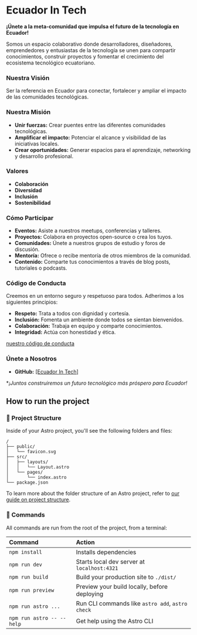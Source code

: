 # **Ecuador In Tech**

**¡Únete a la meta-comunidad que impulsa el futuro de la tecnología en Ecuador!**

Somos un espacio colaborativo donde desarrolladores, diseñadores, emprendedores y entusiastas de la tecnología se unen para compartir conocimientos, construir proyectos y fomentar el crecimiento del ecosistema tecnológico ecuatoriano.

### **Nuestra Visión**

Ser la referencia en Ecuador para conectar, fortalecer y ampliar el impacto de las comunidades tecnológicas.

### **Nuestra Misión**

* **Unir fuerzas:** Crear puentes entre las diferentes comunidades tecnológicas.
* **Amplificar el impacto:** Potenciar el alcance y visibilidad de las iniciativas locales.
* **Crear oportunidades:** Generar espacios para el aprendizaje, networking y desarrollo profesional.

### **Valores**

* **Colaboración**
* **Diversidad**
* **Inclusión**
* **Sostenibilidad**

### **Cómo Participar**

* **Eventos:** Asiste a nuestros meetups, conferencias y talleres.
* **Proyectos:** Colabora en proyectos open-source o crea los tuyos.
* **Comunidades:** Únete a nuestros grupos de estudio y foros de discusión.
* **Mentoría:** Ofrece o recibe mentoría de otros miembros de la comunidad.
* **Contenido:** Comparte tus conocimientos a través de blog posts, tutoriales o podcasts.

### **Código de Conducta**

Creemos en un entorno seguro y respetuoso para todos. Adherimos a los siguientes principios:

* **Respeto:** Trata a todos con dignidad y cortesía.
* **Inclusión:** Fomenta un ambiente donde todos se sientan bienvenidos.
* **Colaboración:** Trabaja en equipo y comparte conocimientos.
* **Integridad:** Actúa con honestidad y ética.

[nuestro código de conducta](CODE_OF_CONDUCT.md)

### **Únete a Nosotros**

* **GitHub:** [\[Ecuador In Tech\]](https://github.com/Ecuador-In-Tech)

**¡Juntos construiremos un futuro tecnológico más próspero para Ecuador!*

## How to run the project

### 🚀 Project Structure

Inside of your Astro project, you'll see the following folders and files:

```text
/
├── public/
│   └── favicon.svg
├── src/
│   ├── layouts/
│   │   └── Layout.astro
│   └── pages/
│       └── index.astro
└── package.json
```

To learn more about the folder structure of an Astro project, refer to [our guide on project structure](https://docs.astro.build/en/basics/project-structure/).

### 🧞 Commands

All commands are run from the root of the project, from a terminal:

| Command                   | Action                                           |
| :------------------------ | :----------------------------------------------- |
| `npm install`             | Installs dependencies                            |
| `npm run dev`             | Starts local dev server at `localhost:4321`      |
| `npm run build`           | Build your production site to `./dist/`          |
| `npm run preview`         | Preview your build locally, before deploying     |
| `npm run astro ...`       | Run CLI commands like `astro add`, `astro check` |
| `npm run astro -- --help` | Get help using the Astro CLI                     |


